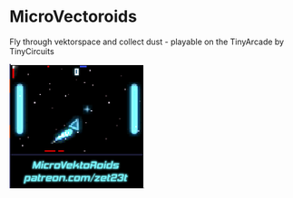 # MicroVectoroids
Fly through vektorspace and collect dust - playable on the TinyArcade by TinyCircuits

![Fight](screenshots/mv-14-fight.gif)

